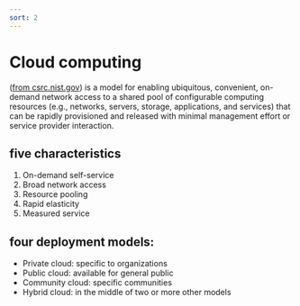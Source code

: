 ```yaml
---
sort: 2
---
```


# Cloud computing

([from csrc.nist.gov](https://csrc.nist.gov/publications/detail/sp/800-145/final))
is a model for enabling ubiquitous, convenient, on-demand network access to a shared pool of configurable computing resources (e.g., networks, servers, storage, applications, and services) that can be rapidly provisioned and released with minimal management effort or service provider interaction.


## five characteristics

1. On-demand self-service
2. Broad network access
3. Resource pooling
4. Rapid elasticity
5. Measured service


## four deployment models:

- Private cloud: specific to organizations
- Public cloud: available for general public
- Community cloud: specific communities
- Hybrid cloud: in the middle of two or more other models

